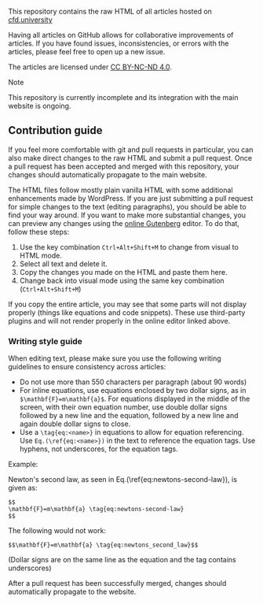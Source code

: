 This repository contains the raw HTML of all articles hosted on [cfd.university](https://cfd.university/)

Having all articles on GitHub allows for collaborative improvements of articles. If you have found issues, inconsistencies, or errors with the articles, please feel free to open up a new issue.

The articles are licensed under [CC BY-NC-ND 4.0](https://creativecommons.org/licenses/by-nc-nd/4.0/).

> [!NOTE] 
> This repository is currently incomplete and its integration with the main website is ongoing. 

## Contribution guide

If you feel more comfortable with git and pull requests in particular, you can also make direct changes to the raw HTML and submit a pull request. Once a pull request has been accepted and merged with this repository, your changes should automatically propagate to the main website.

The HTML files follow mostly plain vanilla HTML with some additional enhancements made by WordPress. If you are just submitting a pull request for simple changes to the text (editing paragraphs), you should be able to find your way around. If you want to make more substantial changes, you can preview any changes using the [online Gutenberg](https://wordpress.org/gutenberg/) editor. To do that, follow these steps:

1. Use the key combination ```Ctrl+Alt+Shift+M``` to change from visual to HTML mode.
2. Select all text and delete it.
3. Copy the changes you made on the HTML and paste them here.
4. Change back into visual mode using the same key combination (```Ctrl+Alt+Shift+M```)

If you copy the entire article, you may see that some parts will not display properly (things like equations and code snippets). These use third-party plugins and will not render properly in the online editor linked above.

### Writing style guide

When editing text, please make sure you use the following writing guidelines to ensure consistency across articles:

- Do not use more than 550 characters per paragraph (about 90 words)
- For inline equations, use equations enclosed by two dollar signs, as in ```$\mathbf{F}=m\mathbf{a}$```. For equations displayed in the middle of the screen, with their own equation number, use double dollar signs followed by a new line and the equation, followed by a new line and again double dollar signs to close.
- Use a ```\tag{eq:<name>}``` in equations to allow for equation referencing. Use ```Eq.(\ref{eq:<name>})``` in the text to reference the equation tags. Use hyphens, not underscores, for the equation tags.

Example:

Newton's second law, as seen in Eq.(\ref{eq:newtons-second-law}), is given as:

```
$$
\mathbf{F}=m\mathbf{a} \tag{eq:newtons-second-law}
$$
```

The following would not work:

```
$$\mathbf{F}=m\mathbf{a} \tag{eq:newtons_second_law}$$
```

(Dollar signs are on the same line as the equation and the tag contains underscores)

After a pull request has been successfully merged, changes should automatically propagate to the website.